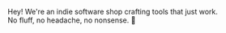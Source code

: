 Hey! We're an indie software shop crafting tools that just work.  
No fluff, no headache, no nonsense. 🚀
